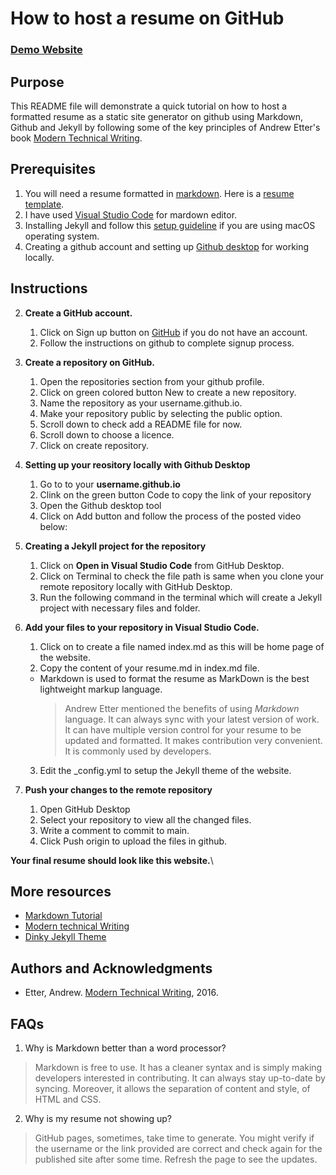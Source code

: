 How to host a resume on GitHub
===
### [Demo Website](http://rahman-asifur.github.io/) 

Purpose
---
This README file will demonstrate a quick tutorial on how to host a formatted resume as a static site generator on github using Markdown, Github and Jekyll by following some of the key principles of Andrew Etter's book [Modern Technical Writing](https://www.amazon.ca/Modern-Technical-Writing-Introduction-Documentation-ebook/dp/B01A2QL9SS).

Prerequisites
---
1. You will need a resume formatted in [markdown](https://www.markdownguide.org/getting-started/). Here is a [resume template](https://github.com/rahman-asifur/rahman-asifur.github.io/blob/main/resume_rahman_asifur.pdf).
2. I have used [Visual Studio Code](https://code.visualstudio.com/) for mardown editor.
3. Installing Jekyll and follow this [setup guideline](https://jekyllrb.com/docs/installation/#requirements) if you are using macOS operating system.
4. Creating a github account and setting up [Github desktop](https://desktop.github.com/) for working locally.

Instructions
---
2. **Create a GitHub account.**
	1. Click on Sign up button on [GitHub](https://github.com) if you do not have an account.
	2. Follow the instructions on github to complete signup process.
3. **Create a repository on GitHub.**
	1. Open the repositories section from your github profile.
	2. Click on green colored button New to create a new repository.
	3. Name the repository as your username.github.io.
	4. Make your repository public by selecting the public option.
	5. Scroll down to check add a README file for now.
	6. Scroll down to choose a licence.
	7. Click on create repository. 
4. **Setting up your reository locally with Github Desktop**
	1. Go to to your **username.github.io**
	2. Clink on the green button Code to copy the link of your repository
	3. Open the Github desktop tool
	4. Click on Add button and follow the process of the posted video below:
5. **Creating a Jekyll project for the repository**
    1. Click on **Open in Visual Studio Code** from GitHub Desktop.
	2. Click on Terminal to check the file path is same when you clone your remote repository locally with GitHub Desktop.
	3. Run the following command in the terminal which will create a Jekyll project with necessary files and folder.

5. **Add your files to your repository in Visual Studio Code.**
    1. Click on to create a file named index.md as this will be home page of the website.
	2. Copy the content of your resume.md in index.md file.
	  - Markdown is used to format the resume as MarkDown is the best lightweight markup language.
        >Andrew Etter mentioned the benefits of using *Markdown* language. It can always sync with your latest version of work. It can have multiple version control for your resume to be updated and formatted. It makes contribution very convenient. It is commonly used by developers.
	3. Edit the _config.yml to setup the Jekyll theme of the website.
6. **Push your changes to the remote repository**
    1. Open GitHub Desktop
	2. Select your repository to view all the changed files.
	3. Write a comment to commit to main.
	4. Click Push origin to upload the files in github.
	



**Your final resume should look like this website.**\

More resources
---
* [Markdown Tutorial](https://www.markdownguide.org/getting-started/)
* [Modern technical Writing](https://www.amazon.ca/Modern-Technical-Writing-Introduction-Documentation-ebook/dp/B01A2QL9SS)
* [Dinky Jekyll Theme](https://pages-themes.github.io/dinky/)


Authors and Acknowledgments
---
* Etter, Andrew. [Modern Technical Writing](https://www.amazon.ca/Modern-Technical-Writing-Introduction-Documentation-ebook/dp/B01A2QL9SS), 2016.

FAQs
---
1. Why is Markdown better than a word processor?
> Markdown is free to use. It has a cleaner syntax and is simply making developers interested in contributing. It can always stay up-to-date by syncing. Moreover, it allows the separation of content and style, of HTML and CSS.
2. Why is my resume not showing up?
> GitHub pages, sometimes, take time to generate. You might verify if the username or the link provided are correct and check again for the published site after some time. Refresh the page to see the updates.